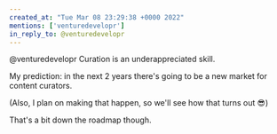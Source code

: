 ```yaml
---
created_at: "Tue Mar 08 23:29:38 +0000 2022"
mentions: ['venturedevelopr']
in_reply_to: @venturedevelopr
---
```


@venturedevelopr Curation is an underappreciated skill.

My prediction: in the next 2 years there's going to be a new market for content curators.

(Also, I plan on making that happen, so we'll see how that turns out 😎)

That's a bit down the roadmap though.
